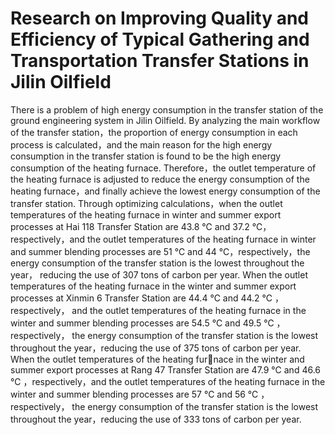 # Research on Improving Quality and Efficiency of Typical Gathering and Transportation Transfer Stations in Jilin Oilfield
There is a problem of high energy consumption in the transfer station of the ground engineering system in Jilin Oilfield. By analyzing the main workflow of the transfer station，the proportion of energy consumption in each process is calculated，and the main reason for the high energy consumption in the transfer station is found to be the high energy consumption of the heating furnace. Therefore，the outlet temperature of the heating furnace is adjusted to reduce the energy consumption of the heating furnace，and finally achieve the lowest energy consumption of the transfer station. Through optimizing calculations，when the outlet temperatures of the heating furnace in winter and summer export processes at Hai 118 Transfer Station are 43.8 ℃ and 37.2 ℃，respectively，and the outlet temperatures of the heating furnace in winter and summer blending processes are 51 ℃ and 44 ℃，respectively，the energy consumption of the transfer station is the lowest throughout the year， reducing the use of 307 tons of carbon per year. When the outlet temperatures of the heating furnace in the winter and summer export processes at Xinmin 6 Transfer Station are 44.4 ℃ and 44.2 ℃ ， respectively， and the outlet temperatures of the heating furnace in the winter and summer blending processes are 54.5 ℃ and 49.5 ℃ ， respectively， the energy consumption of the transfer station is the lowest throughout the year，reducing the use of 375 tons of carbon per year. When the outlet temperatures of the heating furnace in the winter and summer export processes at Rang 47 Transfer Station are 47.9 ℃ and 46.6 ℃ ，respectively，and the outlet temperatures of the heating furnace in the winter and summer blending processes are 57 ℃ and 56 ℃ ， respectively， the energy consumption of the transfer station is the lowest throughout the year，reducing the use of 333 tons of carbon per year.
